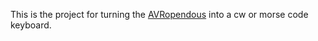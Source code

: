 This is the project for turning the [AVRopendous](http://avropendous.org/) into a cw or morse code keyboard.